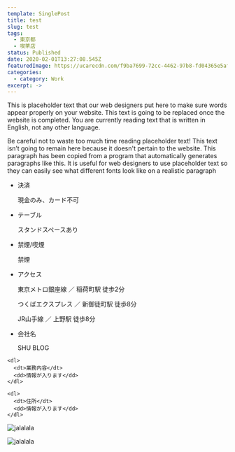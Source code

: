 ```yaml
---
template: SinglePost
title: test
slug: test
tags:
  - 東京都
  - 喫茶店
status: Published
date: 2020-02-01T13:27:08.545Z
featuredImage: https://ucarecdn.com/f9ba7699-72cc-4462-97b8-fd04365e5af4/-/crop/2072x1768/0,0/-/preview/
categories:
  - category: Work
excerpt: ->
---
```

This is placeholder text that our web designers put here to make sure words appear properly on your website. This text is going to be replaced once the website is completed. You are currently reading text that is written in English, not any other language.

Be careful not to waste too much time reading placeholder text! This text isn’t going to remain here because it doesn't pertain to the website. This paragraph has been copied from a program that automatically generates paragraphs like this. It is useful for web designers to use placeholder text so they can easily see what different fonts look like on a realistic paragraph

- 決済

  現金のみ、カード不可

- テーブル

  スタンドスペースあり

- 禁煙/喫煙

  禁煙

- アクセス

  東京メトロ銀座線 ／ 稲荷町駅 徒歩2分

  つくばエクスプレス ／ 新御徒町駅 徒歩8分

  JR山手線 ／ 上野駅 徒歩8分

- 会社名

  SHU BLOG

```
<dl>
  <dt>業務内容</dt>
  <dd>情報が入ります</dd>
</dl>

<dl>
  <dt>住所</dt>
  <dd>情報が入ります</dd>
</dl>
```

![jalalala](https://ucarecdn.com/59d8de4a-77f1-436d-b471-7f2df760ec6e/)





![jalalala](https://ucarecdn.com/59d8de4a-77f1-436d-b471-7f2df760ec6e/ "stest")